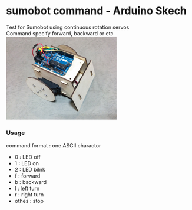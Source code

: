 # sumobot command - Arduino Skech

Test for Sumobot using continuous rotation servos <br>
Command specify forward, backward or etc <br>
<img src="https://github.com/FabLabKannai/SumobotJr/blob/master/docs/images/completion.jpg" width="300" /> <br/>

### Usage
command format : one ASCII charactor <br>
- 0 : LED off <br>
- 1 : LED on <br>
- 2 : LED bilnk <br>
- f : forward <br>
- b : backward <br>
- l : left turn <br>
- r : right turn <br>
- othes : stop <br>
